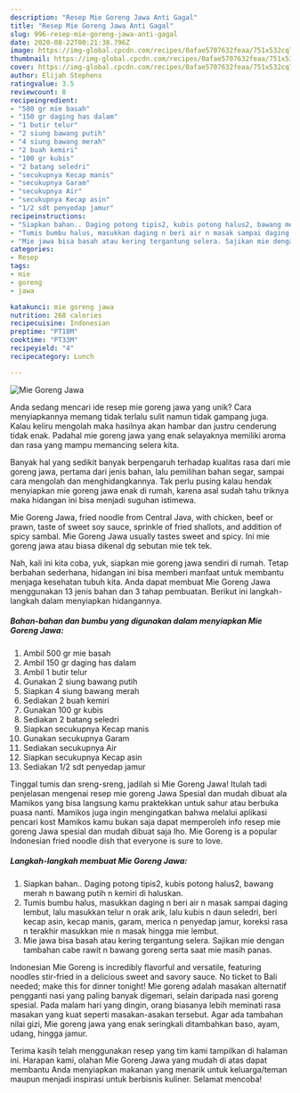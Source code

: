 ```yaml
---
description: "Resep Mie Goreng Jawa Anti Gagal"
title: "Resep Mie Goreng Jawa Anti Gagal"
slug: 996-resep-mie-goreng-jawa-anti-gagal
date: 2020-08-22T00:21:38.796Z
image: https://img-global.cpcdn.com/recipes/0afae5707632feaa/751x532cq70/mie-goreng-jawa-foto-resep-utama.jpg
thumbnail: https://img-global.cpcdn.com/recipes/0afae5707632feaa/751x532cq70/mie-goreng-jawa-foto-resep-utama.jpg
cover: https://img-global.cpcdn.com/recipes/0afae5707632feaa/751x532cq70/mie-goreng-jawa-foto-resep-utama.jpg
author: Elijah Stephens
ratingvalue: 3.5
reviewcount: 8
recipeingredient:
- "500 gr mie basah"
- "150 gr daging has dalam"
- "1 butir telur"
- "2 siung bawang putih"
- "4 siung bawang merah"
- "2 buah kemiri"
- "100 gr kubis"
- "2 batang seledri"
- "secukupnya Kecap manis"
- "secukupnya Garam"
- "secukupnya Air"
- "secukupnya Kecap asin"
- "1/2 sdt penyedap jamur"
recipeinstructions:
- "Siapkan bahan.. Daging potong tipis2, kubis potong halus2, bawang merah n bawang putih n kemiri di haluskan."
- "Tumis bumbu halus, masukkan daging n beri air n masak sampai daging lembut, lalu masukkan telur n orak arik, lalu kubis n daun seledri, beri kecap asin, kecap manis, garam, merica n penyedap jamur, koreksi rasa n terakhir masukkan mie n masak hingga mie lembut."
- "Mie jawa bisa basah atau kering tergantung selera. Sajikan mie dengan tambahan cabe rawit n bawang goreng serta saat mie masih panas."
categories:
- Resep
tags:
- mie
- goreng
- jawa

katakunci: mie goreng jawa 
nutrition: 268 calories
recipecuisine: Indonesian
preptime: "PT18M"
cooktime: "PT33M"
recipeyield: "4"
recipecategory: Lunch

---
```



![Mie Goreng Jawa](https://img-global.cpcdn.com/recipes/0afae5707632feaa/751x532cq70/mie-goreng-jawa-foto-resep-utama.jpg)

Anda sedang mencari ide resep mie goreng jawa yang unik? Cara menyiapkannya memang tidak terlalu sulit namun tidak gampang juga. Kalau keliru mengolah maka hasilnya akan hambar dan justru cenderung tidak enak. Padahal mie goreng jawa yang enak selayaknya memiliki aroma dan rasa yang mampu memancing selera kita.

Banyak hal yang sedikit banyak berpengaruh terhadap kualitas rasa dari mie goreng jawa, pertama dari jenis bahan, lalu pemilihan bahan segar, sampai cara mengolah dan menghidangkannya. Tak perlu pusing kalau hendak menyiapkan mie goreng jawa enak di rumah, karena asal sudah tahu triknya maka hidangan ini bisa menjadi suguhan istimewa.

Mie Goreng Jawa, fried noodle from Central Java, with chicken, beef or prawn, taste of sweet soy sauce, sprinkle of fried shallots, and addition of spicy sambal. Mie Goreng Jawa usually tastes sweet and spicy. Ini mie goreng jawa atau biasa dikenal dg sebutan mie tek tek.


Nah, kali ini kita coba, yuk, siapkan mie goreng jawa sendiri di rumah. Tetap berbahan sederhana, hidangan ini bisa memberi manfaat untuk membantu menjaga kesehatan tubuh kita. Anda dapat membuat Mie Goreng Jawa menggunakan 13 jenis bahan dan 3 tahap pembuatan. Berikut ini langkah-langkah dalam menyiapkan hidangannya.

<!--inarticleads1-->

##### Bahan-bahan dan bumbu yang digunakan dalam menyiapkan Mie Goreng Jawa:

1. Ambil 500 gr mie basah
1. Ambil 150 gr daging has dalam
1. Ambil 1 butir telur
1. Gunakan 2 siung bawang putih
1. Siapkan 4 siung bawang merah
1. Sediakan 2 buah kemiri
1. Gunakan 100 gr kubis
1. Sediakan 2 batang seledri
1. Siapkan secukupnya Kecap manis
1. Gunakan secukupnya Garam
1. Sediakan secukupnya Air
1. Siapkan secukupnya Kecap asin
1. Sediakan 1/2 sdt penyedap jamur


Tinggal tumis dan sreng-sreng, jadilah si Mie Goreng Jawa! Itulah tadi penjelasan mengenai resep mie goreng Jawa Spesial dan mudah dibuat ala Mamikos yang bisa langsung kamu praktekkan untuk sahur atau berbuka puasa nanti. Mamikos juga ingin mengingatkan bahwa melalui aplikasi pencari kost Mamikos kamu bukan saja dapat memperoleh info resep mie goreng Jawa spesial dan mudah dibuat saja lho. Mie Goreng is a popular Indonesian fried noodle dish that everyone is sure to love. 

<!--inarticleads2-->

##### Langkah-langkah membuat Mie Goreng Jawa:

1. Siapkan bahan.. Daging potong tipis2, kubis potong halus2, bawang merah n bawang putih n kemiri di haluskan.
1. Tumis bumbu halus, masukkan daging n beri air n masak sampai daging lembut, lalu masukkan telur n orak arik, lalu kubis n daun seledri, beri kecap asin, kecap manis, garam, merica n penyedap jamur, koreksi rasa n terakhir masukkan mie n masak hingga mie lembut.
1. Mie jawa bisa basah atau kering tergantung selera. Sajikan mie dengan tambahan cabe rawit n bawang goreng serta saat mie masih panas.


Indonesian Mie Goreng is incredibly flavorful and versatile, featuring noodles stir-fried in a delicious sweet and savory sauce. No ticket to Bali needed; make this for dinner tonight! Mie goreng adalah masakan alternatif pengganti nasi yang paling banyak digemari, selain daripada nasi goreng spesial. Pada malam hari yang dingin, orang biasanya lebih meminati rasa masakan yang kuat seperti masakan-asakan tersebut. Agar ada tambahan nilai gizi, Mie goreng jawa yang enak seringkali ditambahkan baso, ayam, udang, hingga jamur. 

Terima kasih telah menggunakan resep yang tim kami tampilkan di halaman ini. Harapan kami, olahan Mie Goreng Jawa yang mudah di atas dapat membantu Anda menyiapkan makanan yang menarik untuk keluarga/teman maupun menjadi inspirasi untuk berbisnis kuliner. Selamat mencoba!
